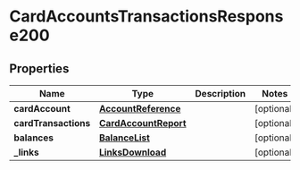 # CardAccountsTransactionsResponse200

## Properties
Name | Type | Description | Notes
------------ | ------------- | ------------- | -------------
**cardAccount** | [**AccountReference**](AccountReference.md) |  |  [optional]
**cardTransactions** | [**CardAccountReport**](CardAccountReport.md) |  |  [optional]
**balances** | [**BalanceList**](BalanceList.md) |  |  [optional]
**_links** | [**LinksDownload**](LinksDownload.md) |  |  [optional]
